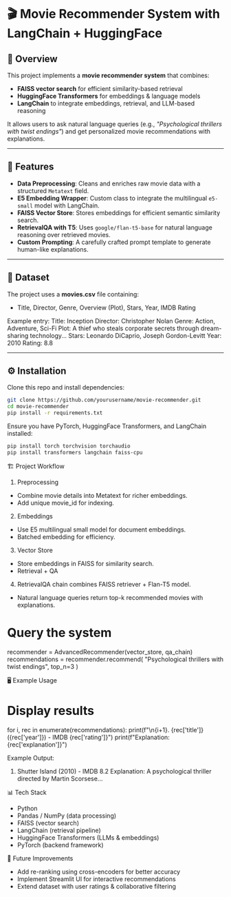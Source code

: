 # 🎬 Movie Recommender System with LangChain + HuggingFace

## 📌 Overview  
This project implements a **movie recommender system** that combines:  
- **FAISS vector search** for efficient similarity-based retrieval  
- **HuggingFace Transformers** for embeddings & language models  
- **LangChain** to integrate embeddings, retrieval, and LLM-based reasoning  

It allows users to ask natural language queries (e.g., *"Psychological thrillers with twist endings"*) and get personalized movie recommendations with explanations.

---

## 🚀 Features
- **Data Preprocessing**: Cleans and enriches raw movie data with a structured `Metatext` field.  
- **E5 Embedding Wrapper**: Custom class to integrate the multilingual `e5-small` model with LangChain.  
- **FAISS Vector Store**: Stores embeddings for efficient semantic similarity search.  
- **RetrievalQA with T5**: Uses `google/flan-t5-base` for natural language reasoning over retrieved movies.  
- **Custom Prompting**: A carefully crafted prompt template to generate human-like explanations.  

---

## 📂 Dataset
The project uses a **movies.csv** file containing:
- Title, Director, Genre, Overview (Plot), Stars, Year, IMDB Rating  

Example entry:
Title: Inception
Director: Christopher Nolan
Genre: Action, Adventure, Sci-Fi
Plot: A thief who steals corporate secrets through dream-sharing technology...
Stars: Leonardo DiCaprio, Joseph Gordon-Levitt
Year: 2010
Rating: 8.8

---

## ⚙️ Installation
Clone this repo and install dependencies:
```bash
git clone https://github.com/yourusername/movie-recommender.git
cd movie-recommender
pip install -r requirements.txt
```
Ensure you have PyTorch, HuggingFace Transformers, and LangChain installed:
```bash
pip install torch torchvision torchaudio
pip install transformers langchain faiss-cpu
```

🏗️ Project Workflow

1. Preprocessing
  - Combine movie details into Metatext for richer embeddings.
  - Add unique movie_id for indexing.

2. Embeddings
  - Use E5 multilingual small model for document embeddings.
  - Batched embedding for efficiency.

3. Vector Store
  - Store embeddings in FAISS for similarity search.
  - Retrieval + QA

4. RetrievalQA chain combines FAISS retriever + Flan-T5 model.
  - Natural language queries return top-k recommended movies with explanations.

# Query the system
recommender = AdvancedRecommender(vector_store, qa_chain)
recommendations = recommender.recommend(
    "Psychological thrillers with twist endings",
    top_n=3
)

🖥️ Example Usage
# Display results
for i, rec in enumerate(recommendations):
    print(f"\n{i+1}. {rec['title']} ({rec['year']}) - IMDB {rec['rating']}")
    print(f"Explanation: {rec['explanation']}")

Example Output:
1. Shutter Island (2010) - IMDB 8.2
Explanation: A psychological thriller directed by Martin Scorsese...

📊 Tech Stack
- Python
- Pandas / NumPy (data processing)
- FAISS (vector search)
- LangChain (retrieval pipeline)
- HuggingFace Transformers (LLMs & embeddings)
- PyTorch (backend framework)

🔮 Future Improvements
- Add re-ranking using cross-encoders for better accuracy
- Implement Streamlit UI for interactive recommendations
- Extend dataset with user ratings & collaborative filtering

